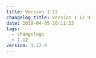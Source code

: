 ```yaml
---
title: Version 1.12
changelog_title: Version 1.12.9
date: 2019-04-05 10:11:53
tags:
  - changelogs
  - 1.12
version: 1.12.9
---
```


<script src="https://gist.github.com/spinnaker-release/7fa9145349d6beb2f22163977a94629e.js"/>

